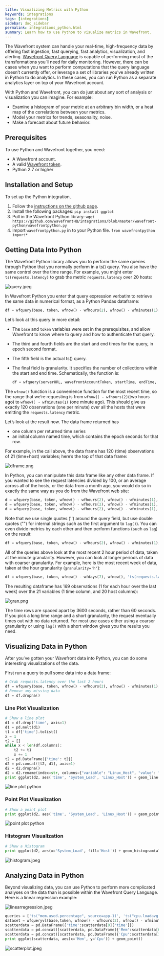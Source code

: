 ```yaml
---
title: Visualizing Metrics with Python
keywords: integrations
tags: [integrations]
sidebar: doc_sidebar
permalink: integrations_python.html
summary: Learn how to use Python to visualize metrics in Wavefront.
---
```


The Wavefront system can handle your real-time, high-frequency data by offering fast ingestion, fast querying, fast analytics, visualization, and alerting. [Wavefront Query Language](query_language_reference.html) is capable of performing most of the transformations you’ll need for daily monitoring. However, there can be cases when you want to perform computations that the query language doesn’t currently offer, or leverage a set of libraries you’ve already written in Python to do analytics. In these cases, you can run Python as a separate analytics layer on top of your Wavefront account.

With Python and Wavefront, you can do just about any sort of analysis or visualization you can imagine. For example:
* Examine a histogram of your metric at an arbitrary bin width, or a heat map of the correlations between your metrics.
* Model your metrics for trends, seasonality, noise.
* Make a forecast about future behavior.

## Prerequisites

To use Python and Wavefront together, you need:

* A Wavefront account.
* A valid [Wavefront token](wavefront_api.html#generating-an-api-token).
* Python 2.7 or higher

## Installation and Setup

To set up the Python integration,
1. Follow the [instructions on the github page](https://github.com/wavefrontHQ/python-client).
2. Install the following packages:
   `pip install ggplot`
3. Pull in the Wavefront Python library:
   `wget https://github.com/wavefrontHQ/integrations/blob/master/wavefront-python/wavefrontpython.py`
4. Import `wavefrontpython.py` in to your Python file.
   `from wavefrontpython import*`

## Getting Data Into Python

The Wavefront Python library allows you to perform the same queries through Python that you  normally perform in a ts() query. You also have the same control over the time range. For example, you might enter `ts(requests.latency)` to grab the metric `requests.latency` over 20 hosts:

![query.jpeg](images/query.jpeg)

In Wavefront Python you enter that query expression verbatim to retrieve the same data in numerical format, as a Python Pandas dataframe:

```python
df = wfquery(base, token, wfnow() - wfhours(2), wfnow() - wfminutes(1), 'ts(requests.latency)', granularity='m')
```

Let’s look at this query in more detail:
* The `base` and `token` variables were set in the prerequisites, and allow Wavefront to know where to query and how to authenticate that query.
* The third and fourth fields are the start and end times for the query, in epoch second format.
* The fifth field is the actual ts() query.
* The final field is granularity. It specifies the number of collections within the start and end time. Schematically, the function is:

  ```python
  df = wfquery(serverURL, wavefrontAccountToken, startTime, endTime, query, granularity)
  ```

The `wfnow()` function is a convenience function for the most recent time, so the range that we’re requesting is from `wfnow() - wfhours(2)`(two hours ago) to `wfnow() - wfminutes(1)` (one minute ago). This should give us exactly 120 observations (one per minute) over all the  hosts that were emitting the `requests.latency` metric.

Let’s look at the result now. The data frame returned has
* one column per returned time series
* an initial column named time, which contains the epoch seconds for that row.

For example, in the call above, the data frame has 120 (time) observations of 21 (time+host) variables; here’s the top of that data frame:

![dframe.png](images/dframe.png)

In Python, you can manipulate this data frame like any other data frame.
If you wanted to see the request latencies divided by 100, or an average across all of the hosts, or the data from a month ago, you would do so in exactly the same way as you do from the Wavefront web site:

```python
d = wfquery(base, token, wfnow() - wfhours(2), wfnow() - wfminutes(1), 'ts(requests.latency) / 100', granularity='m')
d = wfquery(base, token, wfnow() - wfhours(2), wfnow() - wfminutes(1), 'avg(ts(requests.latency))', granularity='m')
d = wfquery(base, token, wfnow() - wfhours(2), wfnow() - wfminutes(1), 'lag("one month ago", avg(ts(requests.latency)))', granularity='m')
```

Note that we use single quotes ('') around the query field, but use double quotes ("") for internal strings such as the first argument to `lag()`). You can even divide metrics by each other and then perform functions (such as `lag`) on the result:

```python
df = wfquery(base, token, wfnow() - wfhours(2), wfnow() - wfminutes(1), 'lag("one month ago", ts(requests.failures.num) / ts(requests.total.num))', granularity='m')
```

All of the queries above look at the most recent 2 hour period of data, taken at the minute granularity. However, you can look at longer periods of data with coarser granularity. For example, here is the most recent week of data, taken at the hour granularity (`granularity='h'`):

```python
df = wfquery(base, token, wfnow() - wfdays(7), wfnow(), 'ts(requests.latency)', granularity='h')
```

The resulting dataframe has 169 observations (1 for each hour over the last week) over the 21 variables (1 time column, and 20 host columns):

![gran.png](images/gran.png)

The time rows are spaced apart by 3600 seconds, rather than 60 seconds. If you pick a long time range and a short granularity, the request eventually times out with no data returned. For most use cases either using a coarser granularity or using `lag()` with a short window gives you the results you need.

## Visualizing Data in Python
After you've gotten your Wavefront data into Python, you can do some interesting visualizations of the data.

First run a query to pull some data into a data frame:

```python
# Grab requests.latency over the last 2 hours
df = wfquery(base, token, wfnow() - wfhours(2), wfnow() - wfminutes(1), 'ts(system.load5)', granularity='m')
# Remove any missing data
df = df.dropna()
```

### Line Plot Visualization

```python
# Show a line plot
d1 = df.drop('time', axis=1)
d1 = pd.melt(d1)
t1 = df['time'].tolist()
x = 1
t2 = []
while x < len(df.columns):
    t2 += t1
    x += 1
t2 = pd.DataFrame({'time': t2})
d2 = pd.concat([t2, d1], axis=1)
d2 = d2.dropna()
d2 = d2.rename(index=str, columns={"variable": "Linux_Host", "value": "System_Load"})
print ggplot(d2, aes('time', 'System_Load', 'Linux_Host')) + geom_line() + ggtitle("Linux Host System Load - Line plot")
```

![line plot python](images/line_plot_python.png)

### Point Plot Visualization

```python
# Show a point plot
print ggplot(d2, aes('time', 'System_Load', 'Linux_Host')) + geom_point() + ggtitle("Linux Host System Load - Point plot")
```
![point plot python](images/point_plot_python.png)

### Histogram Visualization

```python
# Show a Histogram
print ggplot(d2, aes(x='System_Load', fill='Host')) + geom_histogram(alpha=0.6, binwidth=2) + ggtitle("Histogram")
```

![histogram.jpeg](images/histogram_python.png)


## Analyzing Data in Python
Beyond visualizing data, you can use Python to perform more complicated analyses on the data than is possible within the Wavefront Query Language. Here is a linear regression example:

![linearregression.jpeg](images/linearregression.jpeg)

```python
queries = ['ts("mem.used.percentage", source=app-1)', 'ts("cpu.loadavg.1m", source=app-1)']
dataset = wfqueryvl(base,token, wfnow() - wfhours(2), wfnow() - wfminutes(1), queries, granularity='m')
scatterdata = pd.DataFrame({'time':scatterdata[0]['time']})
scatterdata = pd.concat([scatterdata, pd.DataFrame({'Mem':scatterdata[0].iloc[:,1]})], axis=1)
scatterdata = pd.concat([scatterdata, pd.DataFrame({'Cpu':scatterdata[1].iloc[:,1]})], axis=1)
print ggplot(scatterdata, aes(x='Mem', y='Cpu')) + geom_point()
```


![scatterplot.jpeg](images/scatterplot.jpeg)
